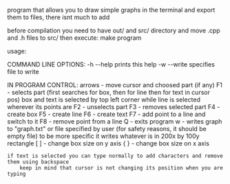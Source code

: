 program that allows you to draw simple graphs in the terminal and export them to files, there isnt much to add 

before compilation you need to have out/ and src/ directory and move .cpp and .h files to src/
then execute: make program

usage:

COMMAND LINE OPTIONS:
    -h --help     prints this help
    -w --write    specifies file to write

IN PROGRAM CONTROL:
    arrows - move cursor and choosed part (if any)
    F1     - selects part (first searches for box, then for line then for text in cursor pos)
                 box and text is selected by top left corner while line is selected wherever its points are
    F2     - unselects part
    F3     - removes selected part
    F4     - create box
    F5     - create line
    F6     - create text
    F7     - add point to a line and switch to it
    F8     - remove point from a line
    Q      - exits program
    w      - writes graph to "graph.txt" or file specified by user (for safety reasons, it should be empty file)
                 to be more specific it writes whatever is in 200x by 100y rectangle
    [ ]    - change box size on y axis
    { }    - change box size on x axis

    if text is selected you can type normally to add characters and remove them using backspace
        keep in mind that cursor is not changing its position when you are typing
